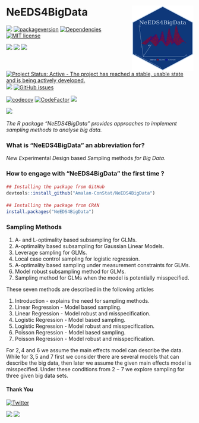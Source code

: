 
# NeEDS4BigData <img src='man/figures/logo.png' align="right" height="175" width="165" />

<!-- badges: start -->

[![](https://www.r-pkg.org/badges/version/NeEDS4BigData)](https://cran.r-project.org/package=NeEDS4BigData)
[![packageversion](https://img.shields.io/badge/Package%20version-1.0.0-orange.svg?style=flat-square)](commits/main)
[![Dependencies](https://tinyverse.netlify.com/badge/NeEDS4BigData)](https://cran.r-project.org/package=NeEDS4BigData)
[![MIT
license](https://img.shields.io/badge/License-MIT-blue.svg)](https://lbesson.mit-license.org/)

[![](http://cranlogs.r-pkg.org/badges/grand-total/NeEDS4BigData?color=green)](https://cran.r-project.org/package=NeEDS4BigData)
[![](http://cranlogs.r-pkg.org/badges/last-month/NeEDS4BigData?color=green)](https://cran.r-project.org/package=NeEDS4BigData)
[![](http://cranlogs.r-pkg.org/badges/last-week/NeEDS4BigData?color=green)](https://cran.r-project.org/package=NeEDS4BigData)

[![Project Status: Active - The project has reached a stable, usable
state and is being actively
developed.](https://www.repostatus.org/badges/latest/active.svg)](https://www.repostatus.org/#active)
[![](https://img.shields.io/badge/lifecycle-stable-brightgreen.svg)](https://lifecycle.r-lib.org/articles/stages.html#stable)
[![GitHub
issues](https://img.shields.io/github/issues/Amalan-ConStat/NeEDS4BigData.svg?style=popout)](https://github.com/Amalan-ConStat/NeEDS4BigData/issues)

[![codecov](https://codecov.io/gh/Amalan-ConStat/NeEDS4BigData/graph/badge.svg?token=UHFWYFPDSI)](https://codecov.io/gh/Amalan-ConStat/NeEDS4BigData)
[![CodeFactor](https://www.codefactor.io/repository/github/Amalan-ConStat/NeEDS4BigData/badge)](https://www.codefactor.io/repository/github/Amalan-ConStat/NeEDS4BigData)
[![](https://img.shields.io/github/languages/code-size/Amalan-ConStat/NeEDS4BigData.svg)](https://github.com/Amalan-ConStat/NeEDS4BigData)

[![](https://img.shields.io/badge/doi-10.1007/s00362--023--01446--9-green.svg)](https://doi.org/10.1007/s00362-023-01446-9)
<!-- badges: end -->

*The R package “NeEDS4BigData” provides approaches to implement sampling
methods to analyse big data.*

### What is “NeEDS4BigData” an abbreviation for?

*Ne*w *E*xperimental *D*esign based *S*ampling methods *for Big Data*.

### How to engage with “NeEDS4BigData” the first time ?

``` r
## Installing the package from GitHub
devtools::install_github("Amalan-ConStat/NeEDS4BigData")

## Installing the package from CRAN
install.packages("NeEDS4BigData")
```

### Sampling Methods

1.  A- and L-optimality based subsampling for GLMs.
2.  A-optimality based subsampling for Gaussian Linear Models.
3.  Leverage sampling for GLMs.
4.  Local case control sampling for logistic regression.
5.  A-optimality based sampling under measurement constraints for GLMs.
6.  Model robust subsampling method for GLMs.
7.  Sampling method for GLMs when the model is potentially misspecified.

These seven methods are described in the following articles

1.  Introduction - explains the need for sampling methods.
2.  Linear Regression - Model based sampling.
3.  Linear Regression - Model robust and misspecification.
4.  Logistic Regression - Model based sampling.
5.  Logistic Regression - Model robust and misspecification.
6.  Poisson Regression - Model based sampling.
7.  Poisson Regression - Model robust and misspecification.

For $2,4$ and $6$ we assume the main effects model can describe the
data. While for $3,5$ and $7$ first we consider there are several models
that can describe the big data, then later we assume the given main
effects model is misspecified. Under these conditions from $2-7$ we
explore sampling for three given big data sets.

#### Thank You

[![Twitter](https://img.shields.io/twitter/url/https/github.com/Amalan-ConStat/NeEDS4BigData.svg?style=social)](https://twitter.com/intent/tweet?text=Wow:&url=https%3A%2F%2Fgithub.com%2FAmalan-ConStat%2FNeEDS4BigData)

[![](https://img.shields.io/badge/LinkedIn-Amalan%20Mahendran-black.svg?style=flat)](https://www.linkedin.com/in/amalan-mahendran-72b86b37/)
[![](https://img.shields.io/badge/Research%20Gate-Amalan%20Mahendran-black.svg?style=flat)](https://www.researchgate.net/profile/Amalan_Mahendran)
